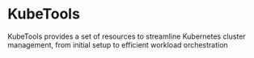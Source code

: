 # KubeTools
KubeTools provides a set of resources to streamline Kubernetes cluster management, from initial setup to efficient workload orchestration
